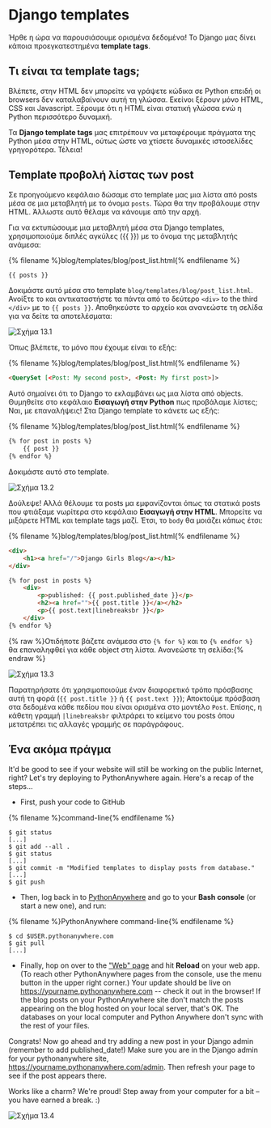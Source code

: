 # Django templates

Ήρθε η ώρα να παρουσιάσουμε ορισμένα δεδομένα! Το Django μας δίνει κάποια προεγκατεστημένα **template tags**.

## Τι είναι τα template tags;

Βλέπετε, στην HTML δεν μπορείτε να γράψετε κώδικα σε Python επειδή οι browsers δεν καταλαβαίνουν αυτή τη γλώσσα. Εκείνοι ξέρουν μόνο HTML, CSS και Javascript. Ξέρουμε ότι η HTML είναι στατική γλώσσα ενώ η Python περισσότερο δυναμική.

Τα **Django template tags** μας επιτρέπουν να μεταφέρουμε πράγματα της Python μέσα στην HTML, ούτως ώστε να χτίσετε δυναμικές ιστοσελίδες γρηγορότερα. Τέλεια!

## Template προβολή λίστας των post

Σε προηγούμενο κεφάλαιο δώσαμε στο template μας μια λίστα από posts μέσα σε μια μεταβλητή με το όνομα `posts`. Τώρα θα την προβάλουμε στην HTML. Άλλωστε αυτό θέλαμε να κάνουμε από την αρχή.

Για να εκτυπώσουμε μια μεταβλητή μέσα στα Django templates, χρησιμοποιούμε διπλές αγκύλες ({{ }}) με το όνομα της μεταβλητής ανάμεσα:

{% filename %}blog/templates/blog/post_list.html{% endfilename %}

```html
{{ posts }}
```

Δοκιμάστε αυτό μέσα στο template `blog/templates/blog/post_list.html`. Ανοίξτε το και αντικαταστήστε τα πάντα από το δεύτερο `<div>` to the third `</div>` με το `{{ posts }}`. Αποθηκεύστε το αρχείο και ανανεώστε τη σελίδα για να δείτε τα αποτελέσματα:

![Σχήμα 13.1](images/step1.png)

Όπως βλέπετε, το μόνο που έχουμε είναι το εξής:

{% filename %}blog/templates/blog/post_list.html{% endfilename %}

```html
<QuerySet [<Post: My second post>, <Post: My first post>]>
```

Αυτό σημαίνει ότι το Django το εκλαμβάνει ως μια λίστα από objects. Θυμηθείτε στο κεφάλαιο **Εισαγωγή στην Python** πως προβάλαμε λίστες; Ναι, με επαναλήψεις! Στα Django template το κάνετε ως εξής:

{% filename %}blog/templates/blog/post_list.html{% endfilename %}

```html
{% for post in posts %}
    {{ post }}
{% endfor %}
```

Δοκιμάστε αυτό στο template.

![Σχήμα 13.2](images/step2.png)

Δούλεψε! Αλλά θέλουμε τα posts μα εμφανίζονται όπως τα στατικά posts που φτιάξαμε νωρίτερα στο κεφάλαιο **Εισαγωγή στην HTML**. Μπορείτε να μιξάρετε HTML και template tags μαζί. Έτσι, το `body` θα μοιάζει κάπως έτσι:

{% filename %}blog/templates/blog/post_list.html{% endfilename %}

```html
<div>
    <h1><a href="/">Django Girls Blog</a></h1>
</div>

{% for post in posts %}
    <div>
        <p>published: {{ post.published_date }}</p>
        <h2><a href="">{{ post.title }}</a></h2>
        <p>{{ post.text|linebreaksbr }}</p>
    </div>
{% endfor %}
```

{% raw %}Οτιδήποτε βάζετε ανάμεσα στο `{% for %}` και το `{% endfor %}` θα επαναληφθεί για κάθε object στη λίστα. Ανανεώστε τη σελίδα:{% endraw %}

![Σχήμα 13.3](images/step3.png)

Παρατηρήσατε ότι χρησιμοποιούμε έναν διαφορετικό τρόπο πρόσβασης αυτή τη φορά (`{{ post.title }}` ή `{{ post.text }}`); Αποκτούμε πρόσβαση στα δεδομένα κάθε πεδίου που είναι ορισμένα στο μοντέλο `Post`. Επίσης, η κάθετη γραμμή `|linebreaksbr` φιλτράρει το κείμενο του posts όπου μετατρέπει τις αλλαγές γραμμής σε παράγράφους.

## Ένα ακόμα πράγμα

It'd be good to see if your website will still be working on the public Internet, right? Let's try deploying to PythonAnywhere again. Here's a recap of the steps…

* First, push your code to GitHub

{% filename %}command-line{% endfilename %}

    $ git status
    [...]
    $ git add --all .
    $ git status
    [...]
    $ git commit -m "Modified templates to display posts from database."
    [...]
    $ git push
    

* Then, log back in to [PythonAnywhere](https://www.pythonanywhere.com/consoles/) and go to your **Bash console** (or start a new one), and run:

{% filename %}PythonAnywhere command-line{% endfilename %}

    $ cd $USER.pythonanywhere.com
    $ git pull
    [...]
    

* Finally, hop on over to the ["Web" page](https://www.pythonanywhere.com/web_app_setup/) and hit **Reload** on your web app. (To reach other PythonAnywhere pages from the console, use the menu button in the upper right corner.) Your update should be live on https://yourname.pythonanywhere.com -- check it out in the browser! If the blog posts on your PythonAnywhere site don't match the posts appearing on the blog hosted on your local server, that's OK. The databases on your local computer and Python Anywhere don't sync with the rest of your files.

Congrats! Now go ahead and try adding a new post in your Django admin (remember to add published_date!) Make sure you are in the Django admin for your pythonanywhere site, https://yourname.pythonanywhere.com/admin. Then refresh your page to see if the post appears there.

Works like a charm? We're proud! Step away from your computer for a bit – you have earned a break. :)

![Σχήμα 13.4](images/donut.png)
